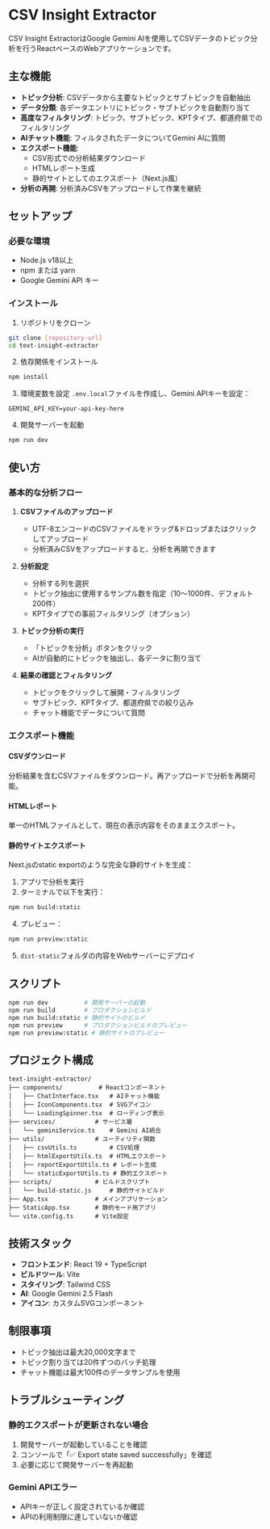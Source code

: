 # CSV Insight Extractor

CSV Insight ExtractorはGoogle Gemini AIを使用してCSVデータのトピック分析を行うReactベースのWebアプリケーションです。

## 主な機能

- **トピック分析**: CSVデータから主要なトピックとサブトピックを自動抽出
- **データ分類**: 各データエントリにトピック・サブトピックを自動割り当て
- **高度なフィルタリング**: トピック、サブトピック、KPTタイプ、都道府県でのフィルタリング
- **AIチャット機能**: フィルタされたデータについてGemini AIに質問
- **エクスポート機能**: 
  - CSV形式での分析結果ダウンロード
  - HTMLレポート生成
  - 静的サイトとしてのエクスポート（Next.js風）
- **分析の再開**: 分析済みCSVをアップロードして作業を継続

## セットアップ

### 必要な環境

- Node.js v18以上
- npm または yarn
- Google Gemini API キー

### インストール

1. リポジトリをクローン
```bash
git clone [repository-url]
cd text-insight-extractor
```

2. 依存関係をインストール
```bash
npm install
```

3. 環境変数を設定
`.env.local`ファイルを作成し、Gemini APIキーを設定：
```
GEMINI_API_KEY=your-api-key-here
```

4. 開発サーバーを起動
```bash
npm run dev
```

## 使い方

### 基本的な分析フロー

1. **CSVファイルのアップロード**
   - UTF-8エンコードのCSVファイルをドラッグ&ドロップまたはクリックしてアップロード
   - 分析済みCSVをアップロードすると、分析を再開できます

2. **分析設定**
   - 分析する列を選択
   - トピック抽出に使用するサンプル数を指定（10〜1000件、デフォルト200件）
   - KPTタイプでの事前フィルタリング（オプション）

3. **トピック分析の実行**
   - 「トピックを分析」ボタンをクリック
   - AIが自動的にトピックを抽出し、各データに割り当て

4. **結果の確認とフィルタリング**
   - トピックをクリックして展開・フィルタリング
   - サブトピック、KPTタイプ、都道府県での絞り込み
   - チャット機能でデータについて質問

### エクスポート機能

#### CSVダウンロード
分析結果を含むCSVファイルをダウンロード。再アップロードで分析を再開可能。

#### HTMLレポート
単一のHTMLファイルとして、現在の表示内容をそのままエクスポート。

#### 静的サイトエクスポート
Next.jsのstatic exportのような完全な静的サイトを生成：

1. アプリで分析を実行
2. ターミナルで以下を実行：
```bash
npm run build:static
```
4. プレビュー：
```bash
npm run preview:static
```
5. `dist-static`フォルダの内容をWebサーバーにデプロイ

## スクリプト

```bash
npm run dev          # 開発サーバーの起動
npm run build        # プロダクションビルド
npm run build:static # 静的サイトのビルド
npm run preview      # プロダクションビルドのプレビュー
npm run preview:static # 静的サイトのプレビュー
```

## プロジェクト構成

```
text-insight-extractor/
├── components/          # Reactコンポーネント
│   ├── ChatInterface.tsx   # AIチャット機能
│   ├── IconComponents.tsx  # SVGアイコン
│   └── LoadingSpinner.tsx  # ローディング表示
├── services/           # サービス層
│   └── geminiService.ts    # Gemini AI統合
├── utils/              # ユーティリティ関数
│   ├── csvUtils.ts         # CSV処理
│   ├── htmlExportUtils.ts  # HTMLエクスポート
│   ├── reportExportUtils.ts # レポート生成
│   └── staticExportUtils.ts # 静的エクスポート
├── scripts/            # ビルドスクリプト
│   └── build-static.js     # 静的サイトビルド
├── App.tsx             # メインアプリケーション
├── StaticApp.tsx       # 静的モード用アプリ
└── vite.config.ts      # Vite設定
```

## 技術スタック

- **フロントエンド**: React 19 + TypeScript
- **ビルドツール**: Vite
- **スタイリング**: Tailwind CSS
- **AI**: Google Gemini 2.5 Flash
- **アイコン**: カスタムSVGコンポーネント

## 制限事項

- トピック抽出は最大20,000文字まで
- トピック割り当ては20件ずつのバッチ処理
- チャット機能は最大100件のデータサンプルを使用

## トラブルシューティング

### 静的エクスポートが更新されない場合
1. 開発サーバーが起動していることを確認
2. コンソールで「✅ Export state saved successfully」を確認
3. 必要に応じて開発サーバーを再起動

### Gemini APIエラー
- APIキーが正しく設定されているか確認
- APIの利用制限に達していないか確認
